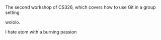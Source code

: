 

The second workshop of CS326, which covers how to use Git in a group setting

wololo.

I hate atom with a burning passion
